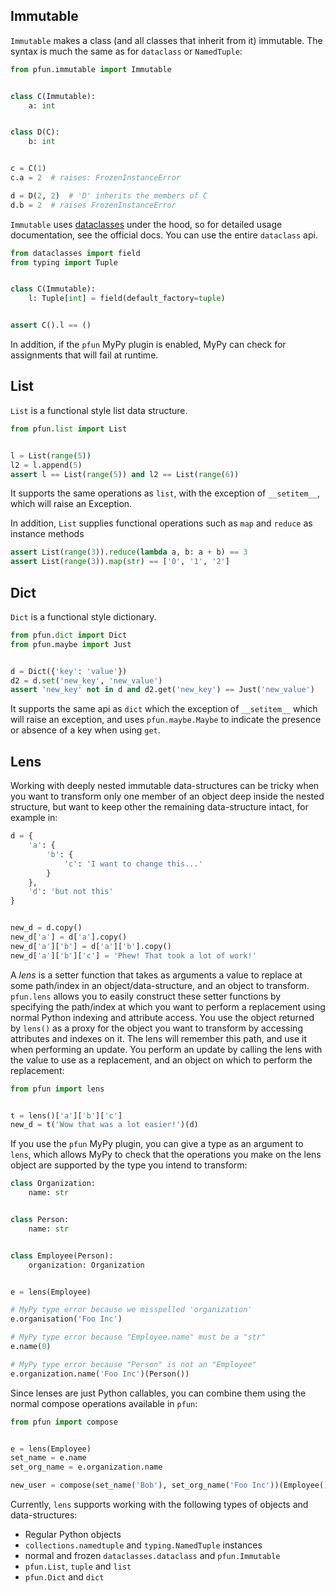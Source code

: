 ## Immutable

`Immutable` makes a class (and all classes that inherit from it) immutable. The syntax is much the same
as for `dataclass` or `NamedTuple`:

```python
from pfun.immutable import Immutable


class C(Immutable):
    a: int


class D(C):
    b: int


c = C(1)
c.a = 2  # raises: FrozenInstanceError

d = D(2, 2)  # 'D' inherits the members of C
d.b = 2  # raises FrozenInstanceError
```

`Immutable` uses [dataclasses](https://docs.python.org/3/library/dataclasses.html) under the hood, so for detailed
usage documentation, see the official docs. You can use the entire `dataclass` api.

```python
from dataclasses import field
from typing import Tuple


class C(Immutable):
    l: Tuple[int] = field(default_factory=tuple)


assert C().l == ()
```
In addition, if the `pfun` MyPy plugin is enabled, MyPy can check for assignments that will fail
at runtime.

## List
`List` is a functional style list data structure.
```python
from pfun.list import List


l = List(range(5))
l2 = l.append(5)
assert l == List(range(5)) and l2 == List(range(6))
```
It supports the same operations as `list`, with the exception of `__setitem__`, which
will raise an Exception.

In addition, `List` supplies functional operations such as `map` and `reduce` as
instance methods

```python
assert List(range(3)).reduce(lambda a, b: a + b) == 3
assert List(range(3)).map(str) == ['0', '1', '2']
```
## Dict
`Dict` is a functional style dictionary.

```python
from pfun.dict import Dict
from pfun.maybe import Just


d = Dict({'key': 'value'})
d2 = d.set('new_key', 'new_value')
assert 'new_key' not in d and d2.get('new_key') == Just('new_value')
```

It supports the same api as `dict` which the exception of `__setitem__` which will raise an exception, and uses
`pfun.maybe.Maybe` to indicate the presence or absence of a key when using `get`.

## Lens
Working with deeply nested immutable data-structures can be tricky when you want to transform only one member of an object deep inside the nested structure, but want to keep other the remaining data-structure intact, for example in:

```python
d = {
    'a': {
        'b': {
            'c': 'I want to change this...'
        }
    },
    'd': 'but not this'
}


new_d = d.copy()
new_d['a'] = d['a'].copy()
new_d['a']['b'] = d['a']['b'].copy()
new_d['a']['b']['c'] = 'Phew! That took a lot of work!'
```
A _lens_ is a setter function that takes as arguments a value to replace at some path/index
in an object/data-structure, and an object to transform. `pfun.lens` allows you
to easily construct these setter functions by specifying the path/index at
which you want to perform a replacement using normal Python indexing and attribute
access. You use the object returned by `lens()` as a proxy for the object you want
to transform by accessing attributes and indexes on it. The lens will remember this
path, and use it when performing an update. You perform an update by calling the lens
with the value to use as a replacement, and an object on which to perform the replacement:
```python
from pfun import lens


t = lens()['a']['b']['c']
new_d = t('Wow that was a lot easier!')(d)
```
If you use the `pfun` MyPy plugin, you can give a type as an argument to `lens`, which allows MyPy to check that the operations you make on the lens object are supported by the type you intend to transform:
```python
class Organization:
    name: str


class Person:
    name: str


class Employee(Person):
    organization: Organization


e = lens(Employee)

# MyPy type error because we misspelled 'organization'
e.organisation('Foo Inc')

# MyPy type error because "Employee.name" must be a "str"
e.name(0)

# MyPy type error because "Person" is not an "Employee"
e.organization.name('Foo Inc')(Person())
```
Since lenses are just Python callables, you can combine them using the normal
compose operations available in `pfun`:
```python
from pfun import compose


e = lens(Employee)
set_name = e.name
set_org_name = e.organization.name

new_user = compose(set_name('Bob'), set_org_name('Foo Inc'))(Employee())
```
Currently, `lens` supports working with the following types of objects and data-structures:

- Regular Python objects
- `collections.namedtuple` and `typing.NamedTuple` instances
- normal and frozen `dataclasses.dataclass` and `pfun.Immutable`
- `pfun.List`, `tuple` and `list`
- `pfun.Dict` and `dict`
